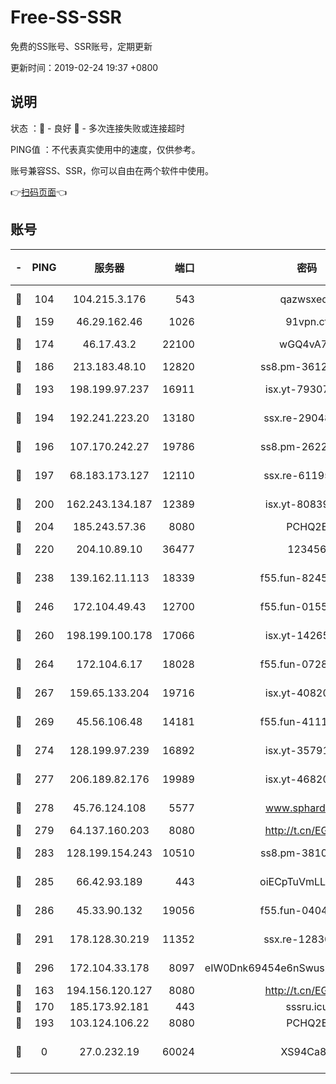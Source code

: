 # Free-SS-SSR

免费的SS账号、SSR账号，定期更新

更新时间：2019-02-24 19:37 +0800

## 说明

状态     ：🙂 - 良好 🙁 - 多次连接失败或连接超时

PING值   ：不代表真实使用中的速度，仅供参考。

账号兼容SS、SSR，你可以自由在两个软件中使用。

👉[扫码页面](https://liesauer.github.io/free-ss-ssr.github.io/)👈

## 账号

|-|PING|服务器|端口|密码|加密方式|区域|
|:----:|:----:|:-----:|-----:|:----:|:----:|:----:|
|🙂|104|104.215.3.176|543|qazwsxedc|aes-256-gcm|JP|
|🙂|159|46.29.162.46|1026|91vpn.cf|rc4-md5|RU|
|🙂|174|46.17.43.2|22100|wGQ4vA7D|aes-256-gcm|RU|
|🙂|186|213.183.48.10|12820|ss8.pm-36124269|rc4-md5|RU|
|🙂|193|198.199.97.237|16911|isx.yt-79307511|aes-256-cfb|US|
|🙂|194|192.241.223.20|13180|ssx.re-29048876|aes-256-cfb|US|
|🙂|196|107.170.242.27|19786|ss8.pm-26221677|aes-256-cfb|US|
|🙂|197|68.183.173.127|12110|ssx.re-61195437|aes-256-cfb|US|
|🙂|200|162.243.134.187|12389|isx.yt-80839009|aes-256-cfb|US|
|🙂|204|185.243.57.36|8080|PCHQ2E|rc4-md5|US|
|🙂|220|204.10.89.10|36477|123456|aes-256-cfb|US|
|🙂|238|139.162.11.113|18339|f55.fun-82455292|aes-256-cfb|SG|
|🙂|246|172.104.49.43|12700|f55.fun-01558008|aes-256-cfb|SG|
|🙂|260|198.199.100.178|17066|isx.yt-14265222|aes-256-cfb|US|
|🙂|264|172.104.6.17|18028|f55.fun-07282375|aes-256-cfb|US|
|🙂|267|159.65.133.204|19716|isx.yt-40820424|aes-256-cfb|SG|
|🙂|269|45.56.106.48|14181|f55.fun-41115808|aes-256-cfb|US|
|🙂|274|128.199.97.239|16892|isx.yt-35791266|aes-256-cfb|SG|
|🙂|277|206.189.82.176|19989|isx.yt-46820019|aes-256-cfb|SG|
|🙂|278|45.76.124.108|5577|www.sphard.com|aes-256-cfb|AU|
|🙂|279|64.137.160.203|8080|http://t.cn/EGJIyrl|rc4-md5|CA|
|🙂|283|128.199.154.243|10510|ss8.pm-38103435|aes-256-cfb|SG|
|🙂|285|66.42.93.189|443|oiECpTuVmLLxk4Ts|aes-256-cfb|US|
|🙂|286|45.33.90.132|19056|f55.fun-04047720|aes-256-cfb|US|
|🙂|291|178.128.30.219|11352|ssx.re-12830848|aes-256-cfb|SG|
|🙂|296|172.104.33.178|8097|eIW0Dnk69454e6nSwuspv9DmS201tQ0D|aes-256-cfb|SG|
|🙂|163|194.156.120.127|8080|http://t.cn/EGJIyrl|rc4-md5|RU|
|🙁|170|185.173.92.181|443|sssru.icu|rc4-md5|RU|
|🙁|193|103.124.106.22|8080|PCHQ2E|rc4-md5|US|
|🙁|0|27.0.232.19|60024|XS94Ca8K|xchacha20-ietf-poly1305|HK|
